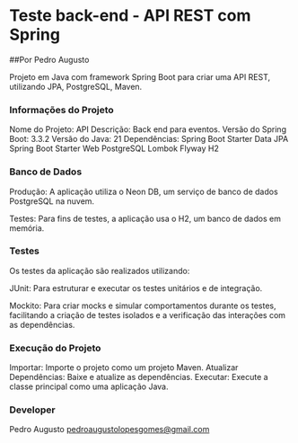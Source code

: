 # Teste back-end - API REST com Spring
##Por Pedro Augusto

Projeto em Java com framework Spring Boot para criar uma API REST, utilizando JPA, PostgreSQL, Maven.

### Informações do Projeto

Nome do Projeto: API
Descrição: Back end para eventos.
Versão do Spring Boot: 3.3.2
Versão do Java: 21
Dependências:
Spring Boot Starter Data JPA
Spring Boot Starter Web
PostgreSQL
Lombok
Flyway
H2 

### Banco de Dados

Produção: A aplicação utiliza o Neon DB, um serviço de banco de dados PostgreSQL na nuvem.

Testes: Para fins de testes, a aplicação usa o H2, um banco de dados em memória.

### Testes

Os testes da aplicação são realizados utilizando:

JUnit: Para estruturar e executar os testes unitários e de integração.

Mockito: Para criar mocks e simular comportamentos durante os testes, facilitando a criação de testes isolados e a verificação das interações com as dependências.

### Execução do Projeto

Importar: Importe o projeto como um projeto Maven.
Atualizar Dependências: Baixe e atualize as dependências.
Executar: Execute a classe principal como uma aplicação Java.

### Developer

Pedro Augusto
pedroaugustolopesgomes@gmail.com

